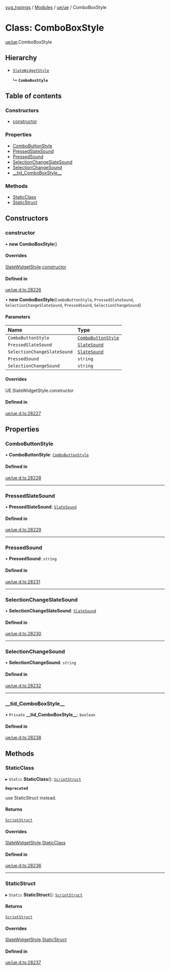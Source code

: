 [yug_typings](../README.md) / [Modules](../modules.md) / [ue/ue](../modules/ue_ue.md) / ComboBoxStyle

# Class: ComboBoxStyle

[ue/ue](../modules/ue_ue.md).ComboBoxStyle

## Hierarchy

- [`SlateWidgetStyle`](ue_ue.SlateWidgetStyle.md)

  ↳ **`ComboBoxStyle`**

## Table of contents

### Constructors

- [constructor](ue_ue.ComboBoxStyle.md#constructor)

### Properties

- [ComboButtonStyle](ue_ue.ComboBoxStyle.md#combobuttonstyle)
- [PressedSlateSound](ue_ue.ComboBoxStyle.md#pressedslatesound)
- [PressedSound](ue_ue.ComboBoxStyle.md#pressedsound)
- [SelectionChangeSlateSound](ue_ue.ComboBoxStyle.md#selectionchangeslatesound)
- [SelectionChangeSound](ue_ue.ComboBoxStyle.md#selectionchangesound)
- [\_\_tid\_ComboBoxStyle\_\_](ue_ue.ComboBoxStyle.md#__tid_comboboxstyle__)

### Methods

- [StaticClass](ue_ue.ComboBoxStyle.md#staticclass)
- [StaticStruct](ue_ue.ComboBoxStyle.md#staticstruct)

## Constructors

### constructor

• **new ComboBoxStyle**()

#### Overrides

[SlateWidgetStyle](ue_ue.SlateWidgetStyle.md).[constructor](ue_ue.SlateWidgetStyle.md#constructor)

#### Defined in

[ue/ue.d.ts:28226](https://github.com/YugMetaverse/yug_typings/blob/25cad34/ue/ue.d.ts#L28226)

• **new ComboBoxStyle**(`ComboButtonStyle`, `PressedSlateSound`, `SelectionChangeSlateSound`, `PressedSound`, `SelectionChangeSound`)

#### Parameters

| Name | Type |
| :------ | :------ |
| `ComboButtonStyle` | [`ComboButtonStyle`](ue_ue.ComboButtonStyle.md) |
| `PressedSlateSound` | [`SlateSound`](ue_ue.SlateSound.md) |
| `SelectionChangeSlateSound` | [`SlateSound`](ue_ue.SlateSound.md) |
| `PressedSound` | `string` |
| `SelectionChangeSound` | `string` |

#### Overrides

UE.SlateWidgetStyle.constructor

#### Defined in

[ue/ue.d.ts:28227](https://github.com/YugMetaverse/yug_typings/blob/25cad34/ue/ue.d.ts#L28227)

## Properties

### ComboButtonStyle

• **ComboButtonStyle**: [`ComboButtonStyle`](ue_ue.ComboButtonStyle.md)

#### Defined in

[ue/ue.d.ts:28228](https://github.com/YugMetaverse/yug_typings/blob/25cad34/ue/ue.d.ts#L28228)

___

### PressedSlateSound

• **PressedSlateSound**: [`SlateSound`](ue_ue.SlateSound.md)

#### Defined in

[ue/ue.d.ts:28229](https://github.com/YugMetaverse/yug_typings/blob/25cad34/ue/ue.d.ts#L28229)

___

### PressedSound

• **PressedSound**: `string`

#### Defined in

[ue/ue.d.ts:28231](https://github.com/YugMetaverse/yug_typings/blob/25cad34/ue/ue.d.ts#L28231)

___

### SelectionChangeSlateSound

• **SelectionChangeSlateSound**: [`SlateSound`](ue_ue.SlateSound.md)

#### Defined in

[ue/ue.d.ts:28230](https://github.com/YugMetaverse/yug_typings/blob/25cad34/ue/ue.d.ts#L28230)

___

### SelectionChangeSound

• **SelectionChangeSound**: `string`

#### Defined in

[ue/ue.d.ts:28232](https://github.com/YugMetaverse/yug_typings/blob/25cad34/ue/ue.d.ts#L28232)

___

### \_\_tid\_ComboBoxStyle\_\_

• `Private` **\_\_tid\_ComboBoxStyle\_\_**: `boolean`

#### Defined in

[ue/ue.d.ts:28238](https://github.com/YugMetaverse/yug_typings/blob/25cad34/ue/ue.d.ts#L28238)

## Methods

### StaticClass

▸ `Static` **StaticClass**(): [`ScriptStruct`](ue_ue.ScriptStruct.md)

**`Deprecated`**

use StaticStruct instead.

#### Returns

[`ScriptStruct`](ue_ue.ScriptStruct.md)

#### Overrides

[SlateWidgetStyle](ue_ue.SlateWidgetStyle.md).[StaticClass](ue_ue.SlateWidgetStyle.md#staticclass)

#### Defined in

[ue/ue.d.ts:28236](https://github.com/YugMetaverse/yug_typings/blob/25cad34/ue/ue.d.ts#L28236)

___

### StaticStruct

▸ `Static` **StaticStruct**(): [`ScriptStruct`](ue_ue.ScriptStruct.md)

#### Returns

[`ScriptStruct`](ue_ue.ScriptStruct.md)

#### Overrides

[SlateWidgetStyle](ue_ue.SlateWidgetStyle.md).[StaticStruct](ue_ue.SlateWidgetStyle.md#staticstruct)

#### Defined in

[ue/ue.d.ts:28237](https://github.com/YugMetaverse/yug_typings/blob/25cad34/ue/ue.d.ts#L28237)
